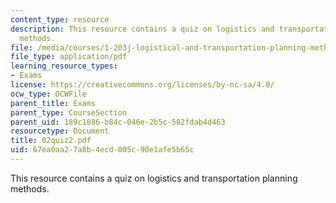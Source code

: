 ```yaml
---
content_type: resource
description: This resource contains a quiz on logistics and transportation planning
  methods.
file: /media/courses/1-203j-logistical-and-transportation-planning-methods-fall-2006/67ea0aa27a8b4ecd005c90e1afe5b65c_02quiz2.pdf
file_type: application/pdf
learning_resource_types:
- Exams
license: https://creativecommons.org/licenses/by-nc-sa/4.0/
ocw_type: OCWFile
parent_title: Exams
parent_type: CourseSection
parent_uid: 189c1886-b84c-046e-2b5c-582fdab4d463
resourcetype: Document
title: 02quiz2.pdf
uid: 67ea0aa2-7a8b-4ecd-005c-90e1afe5b65c
---
```

This resource contains a quiz on logistics and transportation planning methods.